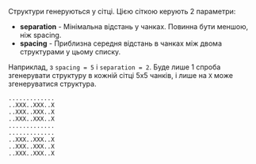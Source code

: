 Структури генеруються у сітці. Цією сіткою керують 2 параметри:

* **separation** - Мінімальна відстань у чанках. Повинна бути меншою, ніж spacing.
* **spacing** - Приблизна середня відстань в чанках між двома структурами у цьому списку.

Наприклад, з `spacing = 5` і `separation = 2`. Буде лише 1 спроба згенерувати структуру в кожній сітці 5x5 чанків, і лише на `X` може згенеруватися структура.

```
.............
..XXX..XXX..X
..XXX..XXX..X
..XXX..XXX..X
.............
.............
..XXX..XXX..X
..XXX..XXX..X
..XXX..XXX..X
```